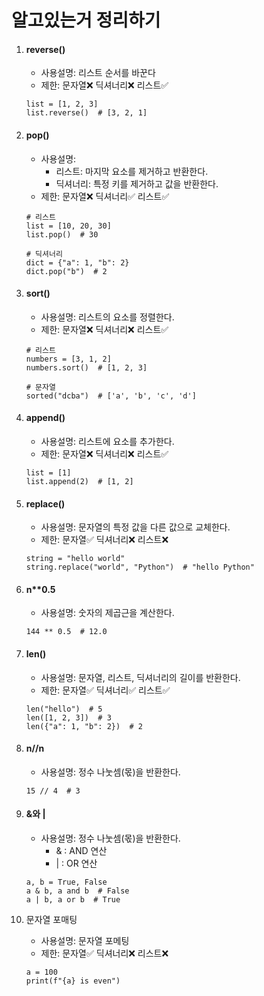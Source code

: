 # 알고있는거 정리하기

1. #### reverse()

   - 사용설명: 리스트 순서를 바꾼다
   - 제한: 문자열❌ 딕셔너리❌ 리스트✅

   ```
   list = [1, 2, 3]
   list.reverse()  # [3, 2, 1]
   ```

2. #### pop()

   - 사용설명:
     - 리스트: 마지막 요소를 제거하고 반환한다.
     - 딕셔너리: 특정 키를 제거하고 값을 반환한다.
   - 제한: 문자열❌ 딕셔너리✅ 리스트✅

   ```
   # 리스트
   list = [10, 20, 30]
   list.pop()  # 30

   # 딕셔너리
   dict = {"a": 1, "b": 2}
   dict.pop("b")  # 2
   ```

3. #### sort()

   - 사용설명: 리스트의 요소를 정렬한다.
   - 제한: 문자열❌ 딕셔너리❌ 리스트✅

   ```
   # 리스트
   numbers = [3, 1, 2]
   numbers.sort()  # [1, 2, 3]

   # 문자열
   sorted("dcba")  # ['a', 'b', 'c', 'd']
   ```

4. #### append()

   - 사용설명: 리스트에 요소를 추가한다.
   - 제한: 문자열❌ 딕셔너리❌ 리스트✅

   ```
   list = [1]
   list.append(2)  # [1, 2]
   ```

5. #### replace()

   - 사용설명: 문자열의 특정 값을 다른 값으로 교체한다.
   - 제한: 문자열✅ 딕셔너리❌ 리스트❌

   ```
   string = "hello world"
   string.replace("world", "Python")  # "hello Python"
   ```

6. #### n\*\*0.5

   - 사용설명: 숫자의 제곱근을 계산한다.

   ```
   144 ** 0.5  # 12.0
   ```

7. #### len()

   - 사용설명: 문자열, 리스트, 딕셔너리의 길이를 반환한다.
   - 제한: 문자열✅ 딕셔너리✅ 리스트✅

   ```
   len("hello")  # 5
   len([1, 2, 3])  # 3
   len({"a": 1, "b": 2})  # 2
   ```

8. #### n//n

   - 사용설명: 정수 나눗셈(몫)을 반환한다.

   ```
   15 // 4  # 3
   ```

9. #### &와 |

   - 사용설명: 정수 나눗셈(몫)을 반환한다.
     - & : AND 연산
     - | : OR 연산

   ```
   a, b = True, False
   a & b, a and b  # False
   a | b, a or b  # True
   ```

10. 문자열 포매팅

    - 사용설명: 문자열 포메팅
    - 제한: 문자열✅ 딕셔너리❌ 리스트❌

    ```
    a = 100
    print(f"{a} is even")
    ```
